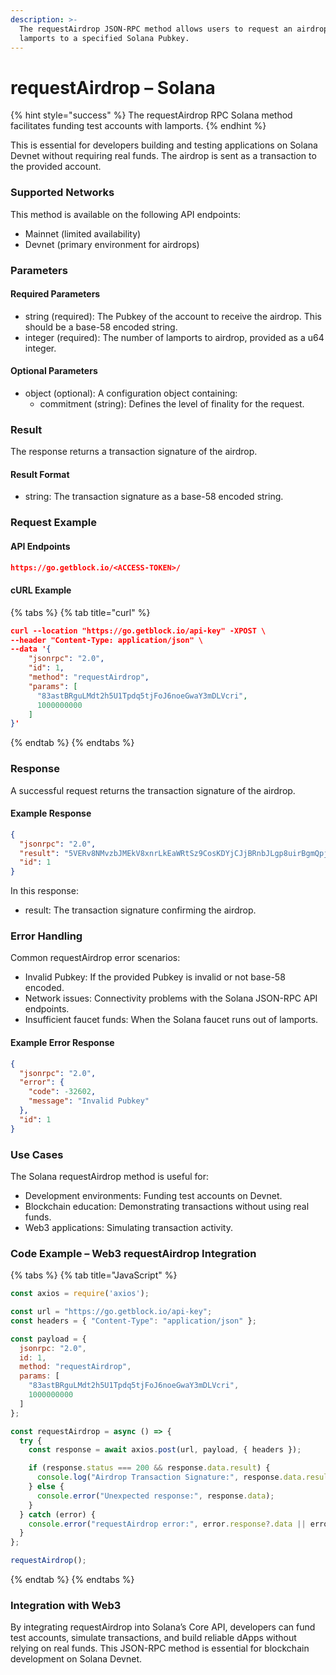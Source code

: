 ```yaml
---
description: >-
  The requestAirdrop JSON-RPC method allows users to request an airdrop of
  lamports to a specified Solana Pubkey.
---
```


# requestAirdrop – Solana

{% hint style="success" %}
The requestAirdrop RPC Solana method facilitates funding test accounts with lamports.&#x20;
{% endhint %}

This is essential for developers building and testing applications on Solana Devnet without requiring real funds. The airdrop is sent as a transaction to the provided account.

### Supported Networks

This method is available on the following API endpoints:

* Mainnet (limited availability)
* Devnet (primary environment for airdrops)

### Parameters

#### Required Parameters

* string (required): The Pubkey of the account to receive the airdrop. This should be a base-58 encoded string.
* integer (required): The number of lamports to airdrop, provided as a u64 integer.

#### Optional Parameters

* object (optional): A configuration object containing:
  * commitment (string): Defines the level of finality for the request.

### Result

The response returns a transaction signature of the airdrop.

#### Result Format

* string: The transaction signature as a base-58 encoded string.

### Request Example

#### API Endpoints

```json
https://go.getblock.io/<ACCESS-TOKEN>/
```

#### cURL Example

{% tabs %}
{% tab title="curl" %}
```json
curl --location "https://go.getblock.io/api-key" -XPOST \
--header "Content-Type: application/json" \
--data '{
    "jsonrpc": "2.0",
    "id": 1,
    "method": "requestAirdrop",
    "params": [
      "83astBRguLMdt2h5U1Tpdq5tjFoJ6noeGwaY3mDLVcri",
      1000000000
    ]
}'
```
{% endtab %}
{% endtabs %}

### Response

A successful request returns the transaction signature of the airdrop.

#### Example Response

```json
{
  "jsonrpc": "2.0",
  "result": "5VERv8NMvzbJMEkV8xnrLkEaWRtSz9CosKDYjCJjBRnbJLgp8uirBgmQpjKhoR4tjF3ZpRzrFmBV6UjKdiSZkQUW",
  "id": 1
}
```

In this response:

* result: The transaction signature confirming the airdrop.

### Error Handling

Common requestAirdrop error scenarios:

* Invalid Pubkey: If the provided Pubkey is invalid or not base-58 encoded.
* Network issues: Connectivity problems with the Solana JSON-RPC API endpoints.
* Insufficient faucet funds: When the Solana faucet runs out of lamports.

#### Example Error Response

```json
{
  "jsonrpc": "2.0",
  "error": {
    "code": -32602,
    "message": "Invalid Pubkey"
  },
  "id": 1
}
```

### Use Cases

The Solana requestAirdrop method is useful for:

* Development environments: Funding test accounts on Devnet.
* Blockchain education: Demonstrating transactions without using real funds.
* Web3 applications: Simulating transaction activity.

### Code Example – Web3 requestAirdrop Integration

{% tabs %}
{% tab title="JavaScript" %}
```javascript
const axios = require('axios');

const url = "https://go.getblock.io/api-key";
const headers = { "Content-Type": "application/json" };

const payload = {
  jsonrpc: "2.0",
  id: 1,
  method: "requestAirdrop",
  params: [
    "83astBRguLMdt2h5U1Tpdq5tjFoJ6noeGwaY3mDLVcri",
    1000000000
  ]
};

const requestAirdrop = async () => {
  try {
    const response = await axios.post(url, payload, { headers });

    if (response.status === 200 && response.data.result) {
      console.log("Airdrop Transaction Signature:", response.data.result);
    } else {
      console.error("Unexpected response:", response.data);
    }
  } catch (error) {
    console.error("requestAirdrop error:", error.response?.data || error.message);
  }
};

requestAirdrop();
```
{% endtab %}
{% endtabs %}

### Integration with Web3

By integrating requestAirdrop into Solana’s Core API, developers can fund test accounts, simulate transactions, and build reliable dApps without relying on real funds. This JSON-RPC method is essential for blockchain development on Solana Devnet.
